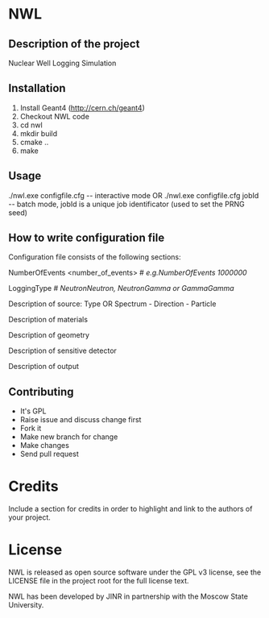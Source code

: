 # NWL

## Description of the project
Nuclear Well Logging Simulation

## Installation
1. Install Geant4 (http://cern.ch/geant4)
2. Checkout NWL code
3. cd nwl
4. mkdir build
5. cmake ..
6. make

## Usage
./nwl.exe configfile.cfg        -- interactive mode
OR
./nwl.exe configfile.cfg jobId  -- batch mode, jobId is a unique job identificator (used to set the PRNG seed)

## How to write configuration file
Configuration file consists of the following sections:

NumberOfEvents <number_of_events> # *e.g.NumberOfEvents 1000000*

LoggingType <type>  # *NeutronNeutron, NeutronGamma or GammaGamma*

Description of source: Type  OR   Spectrum - Direction - Particle

Description of materials

Description of geometry

Description of sensitive detector

Description of output

## Contributing
* It's GPL
* Raise issue and discuss change first
* Fork it
* Make new branch for change
* Make changes
* Send pull request

# Credits
 Include a section for credits in order to highlight and link to the authors of your project.

# License
NWL is released as open source software under the GPL v3 license, see the LICENSE file in the project root for the full license text.

NWL has been developed by JINR in partnership with the Moscow State University.
